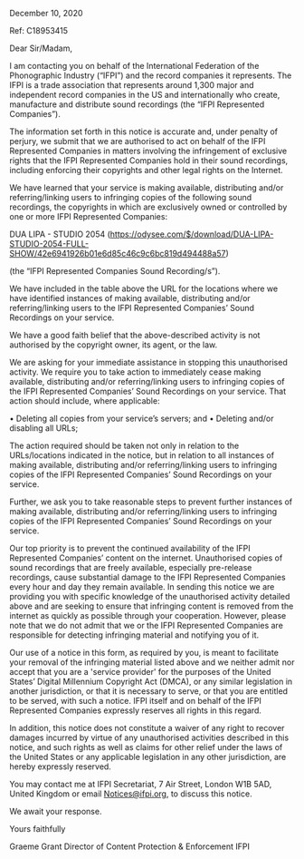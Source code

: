 December 10, 2020


Ref: C18953415

Dear Sir/Madam,

I am contacting you on behalf of the International Federation of the Phonographic Industry (“IFPI”) and the record companies it represents. The IFPI is a trade association that represents around 1,300 major and independent record companies in the US and internationally who create, manufacture and distribute sound recordings (the “IFPI Represented Companies”).

The information set forth in this notice is accurate and, under penalty of perjury, we submit that we are authorised to act on behalf of the IFPI Represented Companies in matters involving the infringement of exclusive rights that the IFPI Represented Companies hold in their sound recordings, including enforcing their copyrights and other legal rights on the Internet.

We have learned that your service is making available, distributing and/or referring/linking users to infringing copies of the following sound recordings, the copyrights in which are exclusively owned or controlled by one or more IFPI Represented Companies:

DUA LIPA - STUDIO 2054 (https://odysee.com/$/download/DUA-LIPA-STUDIO-2054-FULL-SHOW/42e6941926b01e6d85c46c9c6bc819d494488a57)


(the “IFPI Represented Companies Sound Recording/s”).

We have included in the table above the URL for the locations where we have identified instances of making available, distributing and/or referring/linking users to the IFPI Represented Companies’ Sound Recordings on your service.

We have a good faith belief that the above-described activity is not authorised by the copyright owner, its agent, or the law.

We are asking for your immediate assistance in stopping this unauthorised activity. We require you to take action to immediately cease making available, distributing and/or referring/linking users to infringing copies of the IFPI Represented Companies’ Sound Recordings on your service. That action should include, where applicable:

• Deleting all copies from your service’s servers; and
• Deleting and/or disabling all URLs;

The action required should be taken not only in relation to the URLs/locations indicated in the notice, but in relation to all instances of making available, distributing and/or referring/linking users to infringing copies of the IFPI Represented Companies’ Sound Recordings on your service.

Further, we ask you to take reasonable steps to prevent further instances of making available, distributing and/or referring/linking users to infringing copies of the IFPI Represented Companies’ Sound Recordings on your service.

Our top priority is to prevent the continued availability of the IFPI Represented Companies’ content on the internet. Unauthorised copies of sound recordings that are freely available, especially pre-release recordings, cause substantial damage to the IFPI Represented Companies every hour and day they remain available. In sending this notice we are providing you with specific knowledge of the unauthorised activity detailed above and are seeking to ensure that infringing content is removed from the internet as quickly as possible through your cooperation. However, please note that we do not admit that we or the IFPI Represented Companies are responsible for detecting infringing material and notifying you of it.

Our use of a notice in this form, as required by you, is meant to facilitate your removal of the infringing material listed above and we neither admit nor accept that you are a 'service provider' for the purposes of the United States’ Digital Millennium Copyright Act (DMCA), or any similar legislation in another jurisdiction, or that it is necessary to serve, or that you are entitled to be served, with such a notice. IFPI itself and on behalf of the IFPI Represented Companies expressly reserves all rights in this regard.

In addition, this notice does not constitute a waiver of any right to recover damages incurred by virtue of any unauthorised activities described in this notice, and such rights as well as claims for other relief under the laws of the United States or any applicable legislation in any other jurisdiction, are hereby expressly reserved.

You may contact me at IFPI Secretariat, 7 Air Street, London W1B 5AD, United Kingdom or email Notices@ifpi.org, to discuss this notice.

We await your response.

Yours faithfully


Graeme Grant
Director of Content Protection & Enforcement
IFPI

